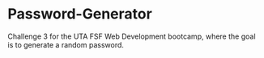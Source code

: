 # Password-Generator
Challenge 3 for the UTA FSF Web Development bootcamp, where the goal is to generate a random password.
